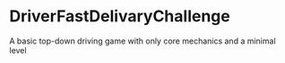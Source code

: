 # DriverFastDelivaryChallenge
 A basic top-down driving game with only core mechanics and a minimal level
